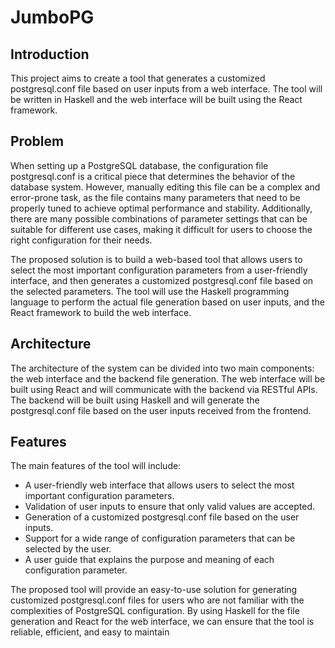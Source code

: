 # JumboPG

## Introduction

This project aims to create a tool that generates a customized postgresql.conf file based on user inputs from a web interface. The tool will be written in Haskell and the web interface will be built using the React framework.

## Problem

When setting up a PostgreSQL database, the configuration file postgresql.conf is a critical piece that determines the behavior of the database system. However, manually editing this file can be a complex and error-prone task, as the file contains many parameters that need to be properly tuned to achieve optimal performance and stability. Additionally, there are many possible combinations of parameter settings that can be suitable for different use cases, making it difficult for users to choose the right configuration for their needs.

The proposed solution is to build a web-based tool that allows users to select the most important configuration parameters from a user-friendly interface, and then generates a customized postgresql.conf file based on the selected parameters. The tool will use the Haskell programming language to perform the actual file generation based on user inputs, and the React framework to build the web interface.

## Architecture

The architecture of the system can be divided into two main components: the web interface and the backend file generation. The web interface will be built using React and will communicate with the backend via RESTful APIs. The backend will be built using Haskell and will generate the postgresql.conf file based on the user inputs received from the frontend.

## Features

The main features of the tool will include:

* A user-friendly web interface that allows users to select the most important configuration parameters.
* Validation of user inputs to ensure that only valid values are accepted.
* Generation of a customized postgresql.conf file based on the user inputs.
* Support for a wide range of configuration parameters that can be selected by the user.
* A user guide that explains the purpose and meaning of each configuration parameter.


The proposed tool will provide an easy-to-use solution for generating customized postgresql.conf files for users who are not familiar with the complexities of PostgreSQL configuration. By using Haskell for the file generation and React for the web interface, we can ensure that the tool is reliable, efficient, and easy to maintain